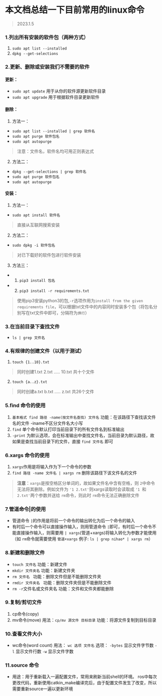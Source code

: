 # 本文档总结一下目前常用的linux命令

> 2023.1.5

### 1.列出所有安装的软件包（两种方式）

1. `sudo apt list --installed`
2. `dpkg --get-selections`  

### 2.更新、删除或安装我们不需要的软件

#### 更新：

- `sudo apt update` 用于从你的软件源更新软件目录
- `sudo apt upgrade` 用于根据软件目录更新软件

#### 删除：

1. 方法一：

- `sudo apt list --installed | grep 软件名 `
- `sudo apt purge 软件包名`
- `sudo apt autopurge`

> 注意：文件名，软件名均可用正则表达式

2. 方法二：

- `dpkg --get-selections | grep 软件名`
- `sudo apt purge 软件包名`
- `sudo apt autopurge`

#### 安装：

1. 方法一：

- `sudo apt install 软件名 `

> 直接从互联网搜索安装

2. 方法二：

- `sudo dpkg -i 软件包名`

> 对已下载好的软件包进行软件安装

3. 方法三：
- 1. `pip3 install 包名`
- 2. `pip3 install -r requirements.txt`
> 使用pip3安装python3的包,`-r`选项作用为`install from the given requirements file`，可以根据txt文件中的内容同时安装多个包（将包名分别写在txt文件中即可，分隔符为`换行`）


### 3.在当前目录下查找文件

- `ls | grep 文件名   `

### 4.有规律的创建文件（以用于测试）

1. `touch {1..10}.txt`

> 同时创建1.txt 2.txt ..... 10.txt 共十个文件

2. `touch {a..z}.txt`

> 同时创建a.txt b.txt ..... z.txt 共26个文件

### 5.find 命令的使用

1. `基本格式 find 路径 -name(按文件名查找) 文件名`   功能：在该路径下查找该文件名的文件  -iname不区分文件名大小写
2. `find` 单个命令默认打印当前目录下的所有文件名到标准输出
3. `-print` 为默认选项，会在标准输出中查找文件名，当前目录为默认路径，故如果是查找当前目录下的文件，直接  `find 文件名`   即可

### 6.xargs 命令的使用

1. `xargs`作用是将输入作为下一个命令的参数
2. `find 路径 -name 文件名 | xargs rm`   删除该路径下该文件名的文件

> **注意**：`xargs`是按空格区分单词的，故如果文件名中含有空格，则 `2`中命令无法将其删除。例如文件为 `'1 2.txt'`则xargs读取时会读取成 `'1 `和 `2.txt'`两个参数并送给 `rm`命令，则此时 `rm`命令无法正确删除文件

### 7.管道命令|的使用

- 管道命令 `|`的作用是将前一个命令的输出转化为后一个命令的输入
- 有时后一个命令可以直接操作输入，则用管道命令 `|`即可，有时后一个命令不能直接操作输入，则需要用 `| xargs`(管道+xargs)将输入转化为参数才能使用（如 `rm`命令就需要使用 `管道+xargs` 例子: `ls | grep nihao* | xargs rm`）

### 8.新建和删除文件

- `touch 文件名`    功能：新建文件
- `mkdir 文件夹名`  功能：新建文件夹
- `rm 文件名 `      功能：删除文件但是不能删除文件夹
- `rmdir 文件夹名 ` 功能：删除文件夹但是不能删除文件
- `rm -r`文件名或文件夹名   功能：文件和文件夹都能删除

### 9.复制/剪切文件

1. cp命令(copy)
2. mv命令(move)
   用法：`cp/mv 源文件 目标目录`  功能：将源文件复制到目标目录

### 10.查看文件大小

- wc命令(word count)
  用法： `wc 选项 文件名`
  选项： `-bytes` 显示文件字节数  `-l` 显示文件行数  `-w` 显示文件字数

### 11.source 命令

- 用途：用于重新载入一遍配置文件，常用来刷新当前shell的环境。
  ros中每次更改代码，重新使用catkin_make编译完后，由于配置文件发生了改变，所以需要重新source一遍以更新环境




